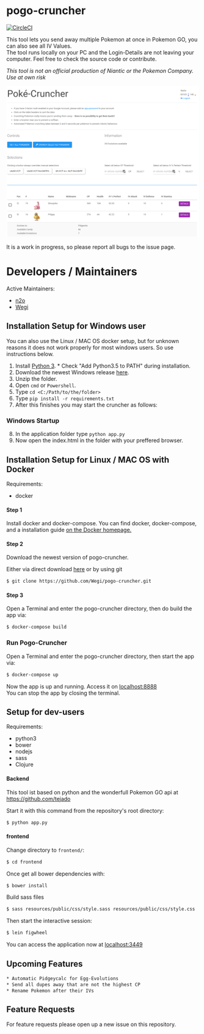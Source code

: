 # pogo-cruncher

[![CircleCI](https://circleci.com/gh/Phaetec/pogo-cruncher.svg?style=svg)](https://circleci.com/gh/Phaetec/pogo-cruncher)

This tool lets you send away multiple Pokemon at once in Pokemon GO, you can also see all IV Values.  
The tool runs locally on your PC and the Login-Details are not leaving your computer. Feel free to check the source code or contribute.

*This tool is not an official production of Niantic or the Pokemon Company. Use at own risk*

![Screenshot of PoGo-Cruncher](screenshot.png)

It is a work in progress, so please report all bugs to the issue page.

# Developers / Maintainers
Active Maintainers:
* [n2o](https://github.com/n2o)
* [Wegi](https://github.com/Wegi)

## Installation Setup for Windows user
You can also use the Linux / MAC OS docker setup, but for unknown reasons it does not work properly for most windows users. So use instructions below.

  1. Install [Python 3](https://www.python.org/downloads/).
    * Check "Add Python3.5 to PATH" during installation.
  2. Download the newest Windows release [here](https://github.com/Wegi/pogo-cruncher/releases).
  3. Unzip the folder.
  4. Open `cmd` or `Powershell`.
  5. Type `cd <C:/Path/to/the/folder>`
  6. Type `pip install -r requirements.txt`
  7. After this finishes you may start the cruncher as follows:

### Windows Startup
  8. In the application folder type `python app.py`
  9. Now open the index.html in the folder with your preffered browser.

## Installation Setup for Linux / MAC OS with Docker
Requirements:
  * docker

#### Step 1
Install docker and docker-compose. You can find docker, docker-compose, and a installation guide [on the Docker homepage.](https://docs.docker.com/compose/install/)

#### Step 2
Download the newest version of pogo-cruncher.

Either via direct download [here](https://github.com/Wegi/pogo-cruncher/releases) or by using git

```bash
$ git clone https://github.com/Wegi/pogo-cruncher.git
```

#### Step 3
Open a Terminal and enter the pogo-cruncher directory, then do build the app via:
```bash
$ docker-compose build
```

### Run Pogo-Cruncher
Open a Terminal and enter the pogo-cruncher directory, then start the app via:
```bash
$ docker-compose up
```
Now the app is up and running. Access it on [localhost:8888](http://localhost:8888)  
You can stop the app by closing the terminal.


## Setup for dev-users
Requirements:
  * python3
  * bower
  * nodejs
  * sass
  * Clojure

#### Backend
This tool ist based on python and the wonderfull Pokemon GO api at https://github.com/tejado

Start it with this command from the repository's root directory:

```bash
$ python app.py
```


#### frontend
Change directory to `frontend/`:
```bash
$ cd frontend
```

Once get all bower dependencies with:
```bash
$ bower install
```

Build sass files
```bash
$ sass resources/public/css/style.sass resources/public/css/style.css
```

Then start the interactive session:
```bash
$ lein figwheel
```

You can access the application now at [localhost:3449](http://localhost:3449)

## Upcoming Features
    * Automatic Pidgeycalc for Egg-Evolutions
    * Send all dupes away that are not the highest CP
    * Rename Pokemon after their IVs

## Feature Requests
For feature requests please open up a new issue on this repository.
